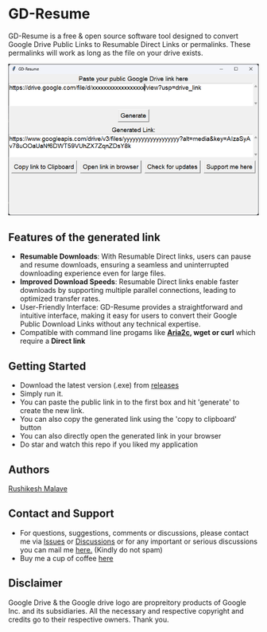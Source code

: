 # GD-Resume

GD-Resume is a free & open source software tool designed to convert Google Drive Public Links to Resumable Direct Links or permalinks. These permalinks will work as long as the file on your drive exists.
  
<img src=https://raw.githubusercontent.com/Rushikesh-Malave-175/GD-Resume/main/Screenshot.png>
  
## Features of the generated link    
* **Resumable Downloads**: With Resumable Direct links, users can pause and resume downloads, ensuring a seamless and uninterrupted downloading experience even for large files.  
* **Improved Download Speeds**: Resumable Direct links enable faster downloads by supporting multiple parallel connections, leading to optimized transfer rates.  
* User-Friendly Interface: GD-Resume provides a straightforward and intuitive interface, making it easy for users to convert their Google Public Download Links without any technical expertise.  
* Compatible with command line progams like **[Aria2c](https://aria2.github.io/), wget or curl** which require a **Direct link**
  
## Getting Started  
* Download the latest version (.exe) from [releases](https://github.com/Rushikesh-Malave-175/GD-Resume/releases/latest)  
* Simply run it.  
* You can paste the public link in to the first box and hit 'generate' to create the new link.  
* You can also copy the generated link using the 'copy to clipboard' button  
* You can also directly open the generated link in your browser
* Do star and watch this repo if you liked my application
  
## Authors  
[Rushikesh Malave](https://github.com/Rushikesh-Malave-175)  

## Contact and Support
* For questions, suggestions, comments or discussions, please contact me via [Issues](https://github.com/Rushikesh-Malave-175/GD-Resume/issues) or [Discussions](https://github.com/Rushikesh-Malave-175/GD-Resume/discussions) or for any important or serious discussions you can mail me [here.](mailto:iamrm180@gmail.com) (Kindly do not spam)
* Buy me a cup of coffee [here](https://www.buymeacoffee.com/rushikesh_m_175)
  
## Disclaimer
Google Drive & the Google drive logo are propreitory products of Google Inc. and its subsidiaries. All the necessary and respective copyright and credits go to their respective owners. Thank you.

